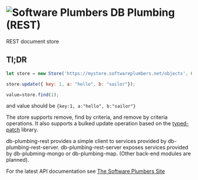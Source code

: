 # ![Software Plumbers](http://docs.softwareplumbers.com/common/img/SquareIdent-160.png) DB Plumbing (REST)

REST document store

## Tl;DR

```javascript
let store = new Store('https://mystore.softwareplumbers.net/objects', Object, object=>object.key);

store.update({ key: 1, a: "hello", b: "sailor"});

value=store.find(1);
```

and value should be `{key:1, a:"hello", b:"sailor"}`

The store supports remove, find by criteria, and remove by criteria operations. It also supports a bulked update operation based on the [typed-patch](https://npmjs.org/packages/typed-patch) library.

db-plumbing-rest provides a simple client to services provided by db-plumbing-rest-server. db-plumbing-rest-server exposes services provided by db-plubming-mongo or db-plumbing-map. (Other back-end modules are planned).

For the latest API documentation see [The Software Plumbers Site](http://docs.softwareplumbers.com/db-plumbing-rest/master)
